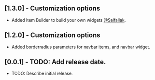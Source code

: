 ## [1.3.0] - Customization options

* Added Item Builder to build your own widgets [@Saifallak](https://github.com/Saifallak).

## [1.2.0] - Customization options

* Added borderradius parameters for navbar items, and navbar widget.


## [0.0.1] - TODO: Add release date.

* TODO: Describe initial release.
